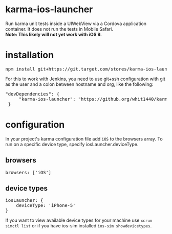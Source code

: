# karma-ios-launcher
Run karma unit tests inside a UIWebView via a Cordova application container. It does not run the tests in Mobile Safari.
<br><b>Note: This likely will not yet work with iOS 9.</b>

# installation
<pre>
npm install git+https://git.target.com/stores/karma-ios-launcher.git
</pre>
For this to work with Jenkins, you need to use git+ssh configuration with git as the user and a colon between hostname and org, like the following:
<pre>
"devDependencies": {
     "karma-ios-launcher": "https://github.org/whit1440/karma-ios-launcher.git"
 }
</pre>

# configuration
In your project's karma configuration file add `iOS` to the browsers array. To run on a specific device type, specify iosLauncher.deviceType.
## browsers
<pre>
browsers: ['iOS']
</pre>

## device types
<pre>
iosLauncher: {
    deviceType: 'iPhone-5'
}
</pre>
If you want to view available device types for your machine use `xcrun simctl list` or if you have ios-sim installed `ios-sim showdevicetypes`.
